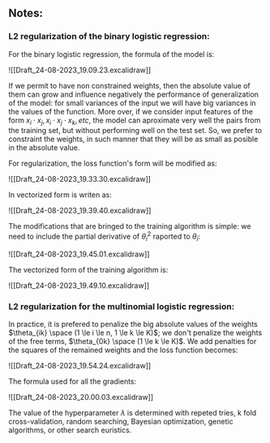 ## Notes:

### L2 regularization of the binary logistic regression:

For the binary logistic regression, the formula of the model is:

![[Draft_24-08-2023_19.09.23.excalidraw]]

If we permit to have non constrained weights, then the absolute value of them can grow and influence negatively the performance of generalization of the model: for small variances of the input we will have big variances in the values of the function. More over, if we consider input features of the form $x_i \cdot x_j, x_i \cdot x_j \cdot x_k, etc$, the model can aproximate very well the pairs from the training set, but without performing well on the test set. So, we prefer to constraint the weights, in such manner that they will be as small as posible in the absolute value.

For regularization, the loss function's form will be modified as:

![[Draft_24-08-2023_19.33.30.excalidraw]]

In vectorized form is writen as:

![[Draft_24-08-2023_19.39.40.excalidraw]]

The modifications that are bringed to the training algorithm is simple: we need to include the partial derivative of $\theta_i^2$ raported to $\theta_i$:

![[Draft_24-08-2023_19.45.01.excalidraw]]

The vectorized form of the training algorithm is:

![[Draft_24-08-2023_19.49.10.excalidraw]]

### L2 regularization for the multinomial logistic regression:

In practice, it is prefered to penalize the big absolute values of the weights $\theta_{ik} \space (1 \le i \le n, 1 \le k \le K)$; we don't penalize the weights of the free terms, $\theta_{0k} \space (1 \le k \le K)$. We add penalties for the squares of the remained weights and the loss function becomes:

![[Draft_24-08-2023_19.54.24.excalidraw]]

The formula used for all the gradients:

![[Draft_24-08-2023_20.00.03.excalidraw]]

The value of the hyperparameter $\lambda$ is determined with repeted tries, k fold cross-validation, random searching, Bayesian optimization, genetic algorithms, or other search euristics.